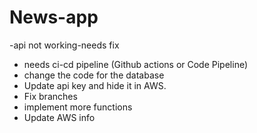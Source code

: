 # News-app

-api not working-needs fix
- needs ci-cd pipeline (Github actions or Code Pipeline)
- change the code for the database
- Update api key and hide it in AWS.
- Fix branches
- implement more functions
- Update AWS info
